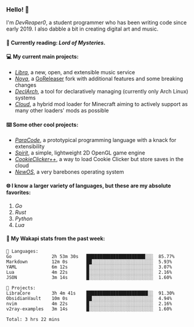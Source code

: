 ### Hello! 👋

I'm _DevReaper0_, a student programmer who has been writing code since early 2019. I also dabble a bit in creating digital art and music.

#### 📖 Currently reading: *Lord of Mysteries*.

#### 💻 My current main projects:

-   _[Libra](https://github.com/LibraMusic)_, a new, open, and extensible music service
-   _[Nova](https://github.com/LibraMusic/Nova)_, a [GoReleaser](https://github.com/goreleaser/goreleaser) fork with additional features and some breaking changes
-   _[DeclArch](https://github.com/DevReaper0/declarch)_, a tool for declaratively managing (currently only Arch Linux) systems
-   _[Cloud](https://github.com/CloudLoaderMC/CloudLoader)_, a hybrid mod loader for Minecraft aiming to actively support as many other loaders' mods as possible

#### ⌨️ Some other cool projects:

-   _[ParaCode](https://github.com/ParaCodeLang/ParaCode)_, a prototypical programming language with a knack for extensibility
-   _[Spirit](https://gitlab.com/DevReaper0/SpiritEngine)_, a simple, lightweight 2D OpenGL game engine
-   _[CookieClicker++](https://github.com/DevReaper0/CookieClickerPlusPlus)_, a way to load Cookie Clicker but store saves in the cloud
-   _[NewOS](https://github.com/DevReaper0/NewOS)_, a very barebones operating system

#### 🌐 I know a larger variety of languages, but these are my absolute favorites:

1. _Go_
2. _Rust_
3. _Python_
4. _Lua_

#### 📡 My Wakapi stats from the past week:

```text
💾 Languages:
Go               2h 53m 30s   ██████████████████████░░░  85.77%
Markdown         12m 0s       ██░░░░░░░░░░░░░░░░░░░░░░░  5.93%
YAML             6m 12s       █░░░░░░░░░░░░░░░░░░░░░░░░  3.07%
Lua              4m 22s       █░░░░░░░░░░░░░░░░░░░░░░░░  2.16%
JSON             3m 14s       █░░░░░░░░░░░░░░░░░░░░░░░░  1.60%

💼 Projects:
LibraCore        3h 4m 41s    ███████████████████████░░  91.30%
ObsidianVault    10m 0s       ██░░░░░░░░░░░░░░░░░░░░░░░  4.94%
nvim             4m 22s       █░░░░░░░░░░░░░░░░░░░░░░░░  2.16%
v2ray-examples   3m 14s       █░░░░░░░░░░░░░░░░░░░░░░░░  1.60%

Total: 3 hrs 22 mins
```
